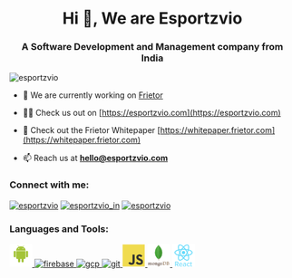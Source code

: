 <h1 align="center">Hi 👋, We are Esportzvio</h1>
<h3 align="center">A Software Development and Management company from India</h3>

<p align="left"> <img src="https://komarev.com/ghpvc/?username=esportzvio&label=Profile%20views&color=0e75b6&style=flat" alt="esportzvio" /> </p>

- 🔭 We are currently working on [Frietor](https://frietor.com)

- 👨‍💻 Check us out on [https://esportzvio.com](https://esportzvio.com)

- 📝 Check out the Frietor Whitepaper [https://whitepaper.frietor.com](https://whitepaper.frietor.com)

- 📫 Reach us at **hello@esportzvio.com**

<h3 align="left">Connect with me:</h3>
<p align="left">
<a href="https://twitter.com/esportzvio" target="blank"><img align="center" src="https://raw.githubusercontent.com/rahuldkjain/github-profile-readme-generator/master/src/images/icons/Social/twitter.svg" alt="esportzvio" height="30" width="40" /></a>
<a href="https://instagram.com/esportzvio_in" target="blank"><img align="center" src="https://raw.githubusercontent.com/rahuldkjain/github-profile-readme-generator/master/src/images/icons/Social/instagram.svg" alt="esportzvio_in" height="30" width="40" /></a>
<a href="https://www.youtube.com/c/esportzvio" target="blank"><img align="center" src="https://raw.githubusercontent.com/rahuldkjain/github-profile-readme-generator/master/src/images/icons/Social/youtube.svg" alt="esportzvio" height="30" width="40" /></a>
</p>

<h3 align="left">Languages and Tools:</h3>
<p align="left"> <a href="https://developer.android.com" target="_blank" rel="noreferrer"> <img src="https://raw.githubusercontent.com/devicons/devicon/master/icons/android/android-original-wordmark.svg" alt="android" width="40" height="40"/> </a> <a href="https://firebase.google.com/" target="_blank" rel="noreferrer"> <img src="https://www.vectorlogo.zone/logos/firebase/firebase-icon.svg" alt="firebase" width="40" height="40"/> </a> <a href="https://cloud.google.com" target="_blank" rel="noreferrer"> <img src="https://www.vectorlogo.zone/logos/google_cloud/google_cloud-icon.svg" alt="gcp" width="40" height="40"/> </a> <a href="https://git-scm.com/" target="_blank" rel="noreferrer"> <img src="https://www.vectorlogo.zone/logos/git-scm/git-scm-icon.svg" alt="git" width="40" height="40"/> </a> <a href="https://developer.mozilla.org/en-US/docs/Web/JavaScript" target="_blank" rel="noreferrer"> <img src="https://raw.githubusercontent.com/devicons/devicon/master/icons/javascript/javascript-original.svg" alt="javascript" width="40" height="40"/> </a> <a href="https://www.mongodb.com/" target="_blank" rel="noreferrer"> <img src="https://raw.githubusercontent.com/devicons/devicon/master/icons/mongodb/mongodb-original-wordmark.svg" alt="mongodb" width="40" height="40"/> </a> <a href="https://reactjs.org/" target="_blank" rel="noreferrer"> <img src="https://raw.githubusercontent.com/devicons/devicon/master/icons/react/react-original-wordmark.svg" alt="react" width="40" height="40"/> </a> </p>
